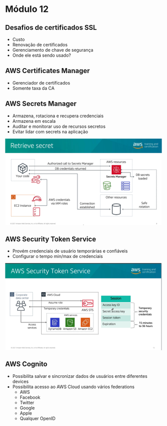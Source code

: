 # Módulo 12

## Desafios de certificados SSL
- Custo
- Renovação de certificados
- Gerenciamento de chave de segurança
- Onde ele está sendo usado?

## AWS Certificates Manager
- Gerenciador de certificados
- Somente taxa da CA

## AWS Secrets Manager
- Armazena, rotaciona e recupera credenciais
- Armazena em escala
- Auditar e monitorar uso de recursos secretos
- Evitar lidar com secrets na aplicação

![picture 14](images/9e7fc9c044045062ae82cf27d985089260b82166146ccf4caab6cc4929a9617d.png)  

## AWS Security Token Service
- Provém credenciais de usuário temporárias e confiáveis
- Configurar o tempo min/max de credenciais

![picture 15](images/a8663a7f0dce75bfae9a6908e307fcde359b2257bd1fe5d0be4ba63397ee56f2.png)  


## AWS Cognito
- Possibilita salvar e sincronizar dados de usuários entre diferentes devices
- Possibilita acesso ao AWS Cloud usando vários federations
  - AWS
  - Facebook
  - Twitter
  - Google
  - Apple
  - Qualquer OpenID